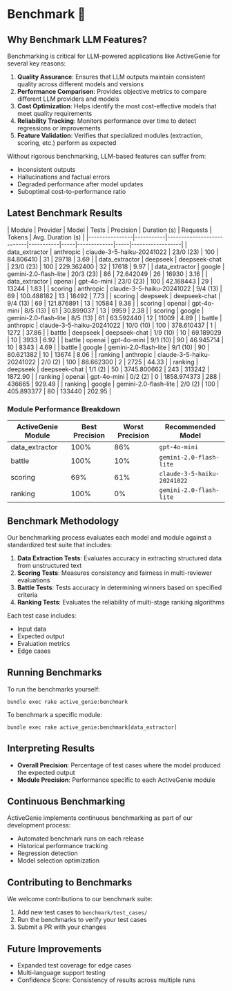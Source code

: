 # Benchmark 🧪

## Why Benchmark LLM Features?

Benchmarking is critical for LLM-powered applications like ActiveGenie for several key reasons:

1. **Quality Assurance**: Ensures that LLM outputs maintain consistent quality across different models and versions
2. **Performance Comparison**: Provides objective metrics to compare different LLM providers and models
3. **Cost Optimization**: Helps identify the most cost-effective models that meet quality requirements
4. **Reliability Tracking**: Monitors performance over time to detect regressions or improvements
5. **Feature Validation**: Verifies that specialized modules (extraction, scoring, etc.) perform as expected

Without rigorous benchmarking, LLM-based features can suffer from:
- Inconsistent outputs
- Hallucinations and factual errors
- Degraded performance after model updates
- Suboptimal cost-to-performance ratio

## Latest Benchmark Results

| Module | Provider | Model | Tests | Precision | Duration (s) | Requests | Tokens | Avg. Duration (s) |
|----------------|-----------|---------------------------|-----------|-----|-------------|-----|------------------|
| data_extractor | anthropic | claude-3-5-haiku-20241022 | 23/0 (23) | 100 | 84.806410   | 31  | 29718  | 3.69    |
| data_extractor | deepseek  | deepseek-chat             | 23/0 (23) | 100 | 229.362400  | 32  | 17618  | 9.97    |
| data_extractor | google    | gemini-2.0-flash-lite     | 20/3 (23) | 86  | 72.642049   | 26  | 16930  | 3.16    |
| data_extractor | openai    | gpt-4o-mini               | 23/0 (23) | 100 | 42.168443   | 29  | 13244  | 1.83    |
| scoring        | anthropic | claude-3-5-haiku-20241022 | 9/4 (13)  | 69  | 100.488182  | 13  | 18492  | 7.73    |
| scoring        | deepseek  | deepseek-chat             | 9/4 (13)  | 69  | 121.876891  | 13  | 10584  | 9.38    |
| scoring        | openai    | gpt-4o-mini               | 8/5 (13)  | 61  | 30.899037   | 13  | 9959   | 2.38    |
| scoring        | google    | gemini-2.0-flash-lite     | 8/5 (13)  | 61  | 63.592440   | 12  | 11009  | 4.89    |
| battle         | anthropic | claude-3-5-haiku-20241022 | 10/0 (10) | 100 | 378.610437  | 1   | 1272   | 37.86   |
| battle         | deepseek  | deepseek-chat             | 1/9 (10)  | 10  | 69.189029   | 10  | 3933   | 6.92    |
| battle         | openai    | gpt-4o-mini               | 9/1 (10)  | 90  | 46.945714   | 10  | 8343   | 4.69    |
| battle         | google    | gemini-2.0-flash-lite     | 9/1 (10)  | 90  | 80.621382   | 10  | 13674  | 8.06    |
| ranking        | anthropic | claude-3-5-haiku-20241022 | 2/0 (2)   | 100 | 88.662300   | 2   | 2725   | 44.33   |
| ranking        | deepseek  | deepseek-chat             | 1/1 (2)   | 50  | 3745.800662 | 243 | 313242 | 1872.90 |
| ranking        | openai    | gpt-4o-mini               | 0/2 (2)   | 0   | 1858.974373 | 288 | 436665 | 929.49  |
| ranking        | google    | gemini-2.0-flash-lite     | 2/0 (2)   | 100 | 405.893377  | 80  | 133440 | 202.95  |

### Module Performance Breakdown

| ActiveGenie Module | Best Precision | Worst Precision | Recommended Model |
|--------------------|-------------------|-------------------|-------------------|
| data_extractor | 100% | 86% | `gpt-4o-mini` |
| battle | 100% | 10% | `gemini-2.0-flash-lite` |
| scoring | 69% | 61% | `claude-3-5-haiku-20241022` |
| ranking | 100% | 0% | `gemini-2.0-flash-lite` |

## Benchmark Methodology

Our benchmarking process evaluates each model and module against a standardized test suite that includes:

1. **Data Extraction Tests**: Evaluates accuracy in extracting structured data from unstructured text
2. **Scoring Tests**: Measures consistency and fairness in multi-reviewer evaluations
3. **Battle Tests**: Tests accuracy in determining winners based on specified criteria
4. **Ranking Tests**: Evaluates the reliability of multi-stage ranking algorithms

Each test case includes:
- Input data
- Expected output
- Evaluation metrics
- Edge cases

## Running Benchmarks

To run the benchmarks yourself:

```shell
bundle exec rake active_genie:benchmark
```

To benchmark a specific module:

```shell
bundle exec rake active_genie:benchmark[data_extractor]
```

## Interpreting Results

- **Overall Precision**: Percentage of test cases where the model produced the expected output
- **Module Precision**: Performance specific to each ActiveGenie module

## Continuous Benchmarking

ActiveGenie implements continuous benchmarking as part of our development process:
- Automated benchmark runs on each release
- Historical performance tracking
- Regression detection
- Model selection optimization

## Contributing to Benchmarks

We welcome contributions to our benchmark suite:
1. Add new test cases to `benchmark/test_cases/`
2. Run the benchmarks to verify your test cases
3. Submit a PR with your changes

## Future Improvements

- Expanded test coverage for edge cases
- Multi-language support testing
- Confidence Score: Consistency of results across multiple runs